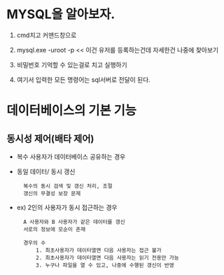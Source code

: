 # MYSQL을 알아보자.

1. cmd치고 커맨드창으로

2. mysql.exe -uroot -p << 이건 유저를 등록하는건데 자세한건 나중에 찾아보기

3. 비밀번호 기억할 수 있는걸로 치고 실행하기

4. 여기서 입력한 모든 명령어는 sql서버로 전달이 된다.


# 데이터베이스의 기본 기능

## 동시성 제어(배타 제어)

+ 복수 사용자가 데이터베이스 공유하는 경우
+ 동일 데이터/ 동시 갱신

        복수의 동시 검색 및 갱신 처리, 조절
        갱신의 무결성 보장 문제
+ ex) 2인의 사용자가 동시 접근하는 경우

        A 사용자와 B 사용자가 같은 데이터를 갱신
        서로의 정보에 모순이 존재

        경우의 수
            1. 최초사용자가 데이터열면 다음 사용자는 접근 불가
            2. 최초사용자가 데이터열면 다음 사용자는 읽기 전용만 가능
            3. 누구나 파일을 열 수 있고, 나중에 수행된 갱신이 반영